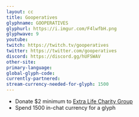 ```yaml
---
layout: cc
title: Gooperatives
glyphname: GOOPERATIVES
glyphurl: https://i.imgur.com/F4lwfbH.png
glyphwave: 9
youtube: 
twitch: https://twitch.tv/gooperatives
twitter: https://twitter.com/gooperatives
discord: https://discord.gg/hUFSWAV
other-site: 
primary-language: 
global-glyph-code: 
currently-partnered: 
stream-currency-needed-for-glyph: 1500
---
```

* Donate $2 minimum to [Extra Life Charity Group](https://goo.gl/dH964b)
* Spend 1500 in-chat currency for a glyph
